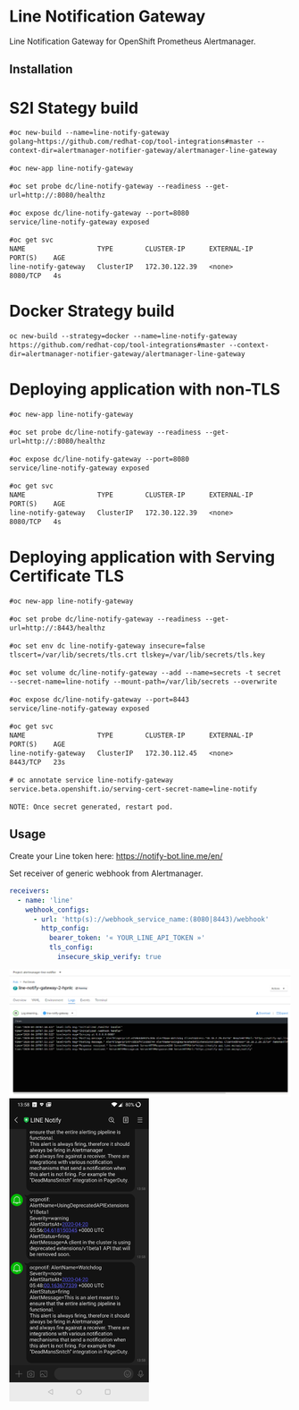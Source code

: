 # Line Notification Gateway #

Line Notification Gateway for OpenShift Prometheus Alertmanager.

## Installation ##


# S2I Stategy build

```
#oc new-build --name=line-notify-gateway golang~https://github.com/redhat-cop/tool-integrations#master --context-dir=alertmanager-notifier-gateway/alertmanager-line-gateway

#oc new-app line-notify-gateway

#oc set probe dc/line-notify-gateway --readiness --get-url=http://:8080/healthz

#oc expose dc/line-notify-gateway --port=8080
service/line-notify-gateway exposed

#oc get svc
NAME                  TYPE        CLUSTER-IP      EXTERNAL-IP   PORT(S)    AGE
line-notify-gateway   ClusterIP   172.30.122.39   <none>        8080/TCP   4s

```


# Docker Strategy  build

```
oc new-build --strategy=docker --name=line-notify-gateway https://github.com/redhat-cop/tool-integrations#master --context-dir=alertmanager-notifier-gateway/alertmanager-line-gateway
```

# Deploying application with non-TLS
```
#oc new-app line-notify-gateway

#oc set probe dc/line-notify-gateway --readiness --get-url=http://:8080/healthz

#oc expose dc/line-notify-gateway --port=8080
service/line-notify-gateway exposed

#oc get svc
NAME                  TYPE        CLUSTER-IP      EXTERNAL-IP   PORT(S)    AGE
line-notify-gateway   ClusterIP   172.30.122.39   <none>        8080/TCP   4s
```

# Deploying application with Serving Certificate TLS
```
#oc new-app line-notify-gateway

#oc set probe dc/line-notify-gateway --readiness --get-url=http://:8443/healthz

#oc set env dc line-notify-gateway insecure=false tlscert=/var/lib/secrets/tls.crt tlskey=/var/lib/secrets/tls.key

#oc set volume dc/line-notify-gateway --add --name=secrets -t secret  --secret-name=line-notify --mount-path=/var/lib/secrets --overwrite

#oc expose dc/line-notify-gateway --port=8443
service/line-notify-gateway exposed

#oc get svc
NAME                  TYPE        CLUSTER-IP      EXTERNAL-IP   PORT(S)    AGE
line-notify-gateway   ClusterIP   172.30.112.45   <none>        8443/TCP   23s

# oc annotate service line-notify-gateway service.beta.openshift.io/serving-cert-secret-name=line-notify

NOTE: Once secret generated, restart pod.
```


## Usage ##

Create your Line token here:  https://notify-bot.line.me/en/  

Set receiver of generic webhook from Alertmanager.

```yaml
receivers:
  - name: 'line'
    webhook_configs:
      - url: 'http(s)://webhook_service_name:(8080|8443)/webhook'
        http_config:
          bearer_token: '« YOUR_LINE_API_TOKEN »'
          tls_config:
            insecure_skip_verify: true
```

<img src="/alertmanager-notifier-gateway/alertmanager-line-gateway/artefacts/line2.png">
<img src="/alertmanager-notifier-gateway/alertmanager-line-gateway/artefacts/line_rcv.jpg" width="250">
